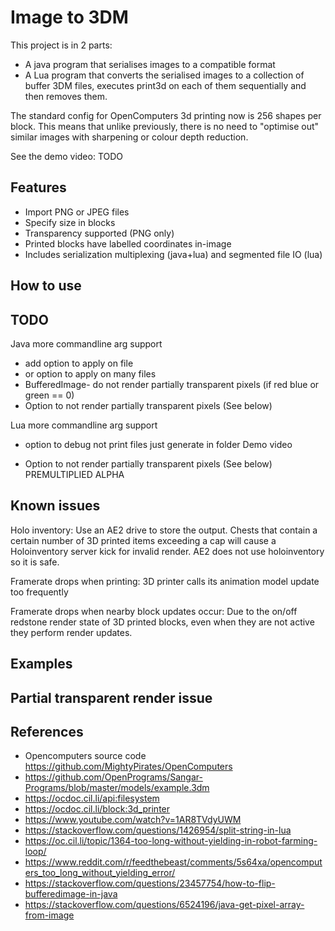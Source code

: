 # Image to 3DM 
This project is in 2 parts:
- A java program that serialises images to a compatible format
- A Lua program that converts the serialised images to a collection of buffer 3DM files, executes print3d on each of them sequentially and then removes them. 

The standard config for OpenComputers 3d printing now is 256 shapes per block. This means that unlike previously, there is no need to "optimise out" similar images with sharpening or colour depth reduction. 





See the demo video: TODO

## Features
- Import PNG or JPEG files
- Specify size in blocks 
- Transparency supported (PNG only) 
- Printed blocks have labelled coordinates in-image
- Includes serialization multiplexing  (java+lua) and segmented file IO (lua)

## How to use


## TODO
Java more commandline arg support
- add option to apply on file 
- or option to apply on many files
- BufferedImage- do not render partially transparent pixels (if red blue or green == 0)
- Option to not render partially transparent pixels (See below)

Lua more commandline arg support
- option to debug not print files just generate in folder
Demo video





- Option to not render partially transparent pixels (See below) PREMULTIPLIED ALPHA

## Known issues
Holo inventory: Use an AE2 drive to store the output. Chests that contain a certain number of 3D printed items exceeding a cap will cause a Holoinventory server kick for invalid render. AE2 does not use holoinventory so it is safe. 

Framerate drops when printing: 3D printer calls its animation model update too frequently

Framerate drops when nearby block updates occur: Due to the on/off redstone render state of 3D printed blocks, even when they are not active they perform render updates. 

## Examples


## Partial transparent render issue


## References
- Opencomputers source code https://github.com/MightyPirates/OpenComputers
- https://github.com/OpenPrograms/Sangar-Programs/blob/master/models/example.3dm
- https://ocdoc.cil.li/api:filesystem
- https://ocdoc.cil.li/block:3d_printer
- https://www.youtube.com/watch?v=1AR8TVdyUWM 
- https://stackoverflow.com/questions/1426954/split-string-in-lua
- https://oc.cil.li/topic/1364-too-long-without-yielding-in-robot-farming-loop/
- https://www.reddit.com/r/feedthebeast/comments/5s64xa/opencomputers_too_long_without_yielding_error/
- https://stackoverflow.com/questions/23457754/how-to-flip-bufferedimage-in-java
- https://stackoverflow.com/questions/6524196/java-get-pixel-array-from-image
